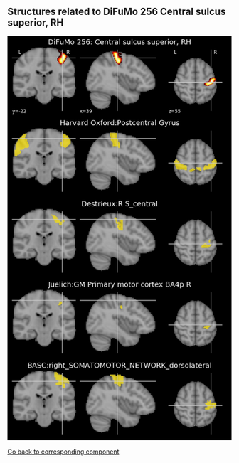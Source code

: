 


## Structures related to DiFuMo 256 Central sulcus superior, RH

![51](51.jpg "Structures related to DiFuMo 256 Central sulcus superior, RH")

[Go back to corresponding component](https://parietal-inria.github.io/DiFuMo/256/html/51.html)